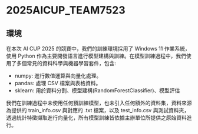# 2025AICUP_TEAM7523
## 環境
在本次 AI CUP 2025 的競賽中，我們的訓練環境採用了 Windows 11 作業系統，使用 Python 作為主要開發語言進行模型建構與訓練。在模型訓練過程中，我們使用了多個常見的資料科學與機器學習套件，包含: 

- numpy: 進行數值運算與向量化處理。
- pandas: 處理 CSV 檔案與表格資料。 
- sklearn: 用於資料分割、模型建構(RandomForestClassifier)、模型評估

我們在訓練過程中未使用任何預訓練模型，也未引入任何額外的資料集，資料來源為提供的 train_info.csv 與對應的 .txt 檔案，以及 test_info.csv 與測試資料夾，透過統計特徵擷取進行向量化，所有模型訓練皆依據主辦單位所提供之原始資料進行。
